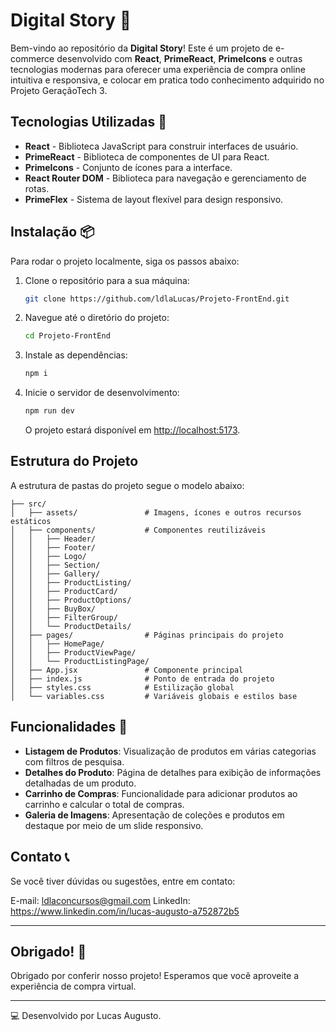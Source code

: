 # Digital Story 🛒

Bem-vindo ao repositório da **Digital Story**! Este é um projeto de e-commerce desenvolvido com **React**, **PrimeReact**, **PrimeIcons** e outras tecnologias modernas para oferecer uma experiência de compra online intuitiva e responsiva, e colocar em pratica todo conhecimento adquirido no Projeto GeraçãoTech 3.

## Tecnologias Utilizadas 🚀

- **React** - Biblioteca JavaScript para construir interfaces de usuário.
- **PrimeReact** - Biblioteca de componentes de UI para React.
- **PrimeIcons** - Conjunto de ícones para a interface.
- **React Router DOM** - Biblioteca para navegação e gerenciamento de rotas.
- **PrimeFlex** - Sistema de layout flexível para design responsivo.

## Instalação 📦

Para rodar o projeto localmente, siga os passos abaixo:

1. Clone o repositório para a sua máquina:
   ```bash
   git clone https://github.com/ldlaLucas/Projeto-FrontEnd.git
   ```

2. Navegue até o diretório do projeto:
   ```bash
   cd Projeto-FrontEnd
   ```

3. Instale as dependências:
   ```bash
   npm i
   ```

4. Inicie o servidor de desenvolvimento:
   ```bash
   npm run dev
   ```

   O projeto estará disponível em [http://localhost:5173](http://localhost:5173).

## Estrutura do Projeto

A estrutura de pastas do projeto segue o modelo abaixo:

```
├── src/
│   ├── assets/               # Imagens, ícones e outros recursos estáticos
│   ├── components/           # Componentes reutilizáveis
│   │   ├── Header/
│   │   ├── Footer/
│   │   ├── Logo/
│   │   ├── Section/
│   │   ├── Gallery/
│   │   ├── ProductListing/
│   │   ├── ProductCard/
│   │   ├── ProductOptions/
│   │   ├── BuyBox/
│   │   ├── FilterGroup/
│   │   └── ProductDetails/
│   ├── pages/                # Páginas principais do projeto
│   │   ├── HomePage/
│   │   ├── ProductViewPage/
│   │   └── ProductListingPage/
│   ├── App.jsx               # Componente principal
│   ├── index.js              # Ponto de entrada do projeto
│   ├── styles.css            # Estilização global
│   └── variables.css         # Variáveis globais e estilos base

```

## Funcionalidades 🌟

- **Listagem de Produtos**: Visualização de produtos em várias categorias com filtros de pesquisa.
- **Detalhes do Produto**: Página de detalhes para exibição de informações detalhadas de um produto.
- **Carrinho de Compras**:  Funcionalidade para adicionar produtos ao carrinho e calcular o total de compras.
- **Galeria de Imagens**: Apresentação de coleções e produtos em destaque por meio de um slide responsivo.

## Contato 📞

Se você tiver dúvidas ou sugestões, entre em contato:

E-mail: ldlaconcursos@gmail.com
LinkedIn: https://www.linkedin.com/in/lucas-augusto-a752872b5

---

## Obrigado! 🎉

Obrigado por conferir nosso projeto! Esperamos que você aproveite a experiência de compra virtual.

---

💻 Desenvolvido por Lucas Augusto.

```